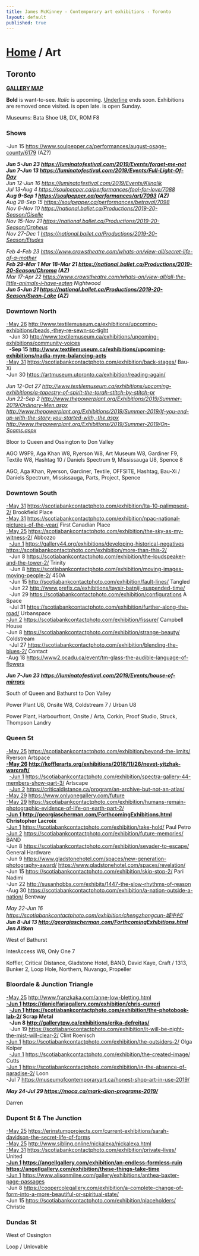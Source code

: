 ```yaml
---
title: James McKinney - Contemporary art exhibitions - Toronto
layout: default
published: true
---
```


# [Home](/) / Art

## Toronto

**[GALLERY MAP](https://www.google.com/maps/d/u/0/edit?mid=1sMiga7vQsqWdqEVQCqHsxjX2jeU)**

<span class="glyphicon glyphicon-info-sign" aria-hidden="true"></span> <strong>Bold</strong> is want-to-see. <em>Italic</em> is upcoming. <u>Underline</u> ends soon. Exhibitions are removed once visited. <span class="glyphicon glyphicon-time" aria-hidden="true"></span> is open late. <span class="glyphicon glyphicon-calendar" aria-hidden="true"></span> is open Sunday.

<span class="glyphicon glyphicon-calendar" aria-hidden="true"></span> <span class="glyphicon glyphicon-time" aria-hidden="true"></span> Museums: Bata Shoe U8, DX, ROM F8

### Shows

-Jun 15 <https://www.soulpepper.ca/performances/august-osage-county/6179> (AZ?)  

_**Jun 5-Jun 23 <https://luminatofestival.com/2019/Events/forget-me-not>**_  
_**Jun 7-Jun 13 <https://luminatofestival.com/2019/Events/Full-Light-Of-Day>**_  
_Jun 12-Jun 16 <https://luminatofestival.com/2019/Events/Kiinalik>_  
_Jul 13-Aug 4 <https://soulpepper.ca/performances/fool-for-love/7088>_  
_**Aug 9-Sep 1 <https://soulpepper.ca/performances/art/7093> (AZ)**_  
_Aug 28-Sep 15 <https://soulpepper.ca/performances/betrayal/7098>_  
_Nov 6-Nov 10 <https://national.ballet.ca/Productions/2019-20-Season/Giselle>_  
_Nov 15-Nov 21 <https://national.ballet.ca/Productions/2019-20-Season/Orpheus>_  
_Nov 27-Dec 1 <https://national.ballet.ca/Productions/2019-20-Season/Etudes>_  

_Feb 4-Feb 23 <https://www.crowstheatre.com/whats-on/view-all/secret-life-of-a-mother>_  
_**Feb 29-Mar 1 Mar 18-Mar 21 <https://national.ballet.ca/Productions/2019-20-Season/Chroma> (AZ)**_  
_Mar 17-Apr 22 <https://www.crowstheatre.com/whats-on/view-all/all-the-little-animals-i-have-eaten> Nightwood_  
_**Jun 5-Jun 21 <https://national.ballet.ca/Productions/2019-20-Season/Swan-Lake> (AZ)**_  

### Downtown North

<u>-May 26</u> <http://www.textilemuseum.ca/exhibitions/upcoming-exhibitions/beads,-they-re-sewn-so-tight>  
  -Jun 30 <http://www.textilemuseum.ca/exhibitions/upcoming-exhibitions/community-voices>  
  **-Sep 15 <http://www.textilemuseum.ca/exhibitions/upcoming-exhibitions/nadia-myre-balancing-acts>**  
<u>-May 31</u> <https://scotiabankcontactphoto.com/exhibition/back-stages/> Bau-Xi  
-Jun 30 <https://artmuseum.utoronto.ca/exhibition/reading-again/>  

_Jun 12-Oct 27 <http://www.textilemuseum.ca/exhibitions/upcoming-exhibitions/a-tapestry-of-spirit-the-torah-stitch-by-stitch-pr>_  
_Jun 22-Sep 2 <http://www.thepowerplant.org/Exhibitions/2019/Summer-2019/Ordinary-Men.aspx> <http://www.thepowerplant.org/Exhibitions/2019/Summer-2019/If-you-end-up-with-the-story-you-started-with,-the.aspx> <http://www.thepowerplant.org/Exhibitions/2019/Summer-2019/On-Scams.aspx>_  

<span class="glyphicon glyphicon-info-sign" aria-hidden="true"></span> Bloor to Queen and Ossington to Don Valley

<span class="glyphicon glyphicon-time" aria-hidden="true"></span> AGO W9F9, Aga Khan W8, Ryerson W8, Art Museum W8, Gardiner F9, Textile W8, Hashtag 10 / Daniels Spectrum 9, Mississauga U8, Spence 8

<span class="glyphicon glyphicon-calendar" aria-hidden="true"></span> AGO, Aga Khan, Ryerson, Gardiner, Textile, OFFSITE, Hashtag, Bau-Xi / Daniels Spectrum, Mississauga, Parts, Project, Spence

### Downtown South

<u>-May 31</u> <https://scotiabankcontactphoto.com/exhibition/lta-10-palimpsest-2/> Brookfield Place  
<u>-May 31</u> <https://scotiabankcontactphoto.com/exhibition/npac-national-pictures-of-the-year/> First Canadian Place  
<u>-May 25</u> <https://scotiabankcontactphoto.com/exhibition/the-sky-as-my-witness-2/> Abbozzo  
  <u>-Jun 1</u> <https://gallery44.org/exhibitions/developing-historical-negatives> <https://scotiabankcontactphoto.com/exhibition/more-than-this-2/>  
  -Jun 8 <https://scotiabankcontactphoto.com/exhibition/the-loudspeaker-and-the-tower-2/> Trinity  
  -Jun 8 <https://scotiabankcontactphoto.com/exhibition/moving-images-moving-people-2/> 450A  
  -Jun 15 <http://scotiabankcontactphoto.com/exhibition/fault-lines/> Tangled  
  -Jun 22 <http://www.prefix.ca/exhibitions/taysir-batniji-suspended-time/>  
  -Jun 29 <https://scotiabankcontactphoto.com/exhibition/configurations> A Space  
  -Jul 31 <https://scotiabankcontactphoto.com/exhibition/further-along-the-road/> Urbanspace  
<u>-Jun 2</u> <https://scotiabankcontactphoto.com/exhibition/fissure/> Campbell House  
-Jun 8 <https://scotiabankcontactphoto.com/exhibition/strange-beauty/> Coldstream  
  -Jul 27 <https://scotiabankcontactphoto.com/exhibition/blending-the-blues-2/> Contact  
-Aug 18 <https://www2.ocadu.ca/event/tm-glass-the-audible-language-of-flowers>  

_**Jun 7-Jun 23 <https://luminatofestival.com/2019/Events/house-of-mirrors>**_  

<span class="glyphicon glyphicon-info-sign" aria-hidden="true"></span> South of Queen and Bathurst to Don Valley

<span class="glyphicon glyphicon-time" aria-hidden="true"></span> Power Plant U8, Onsite W8, Coldstream 7 / Urban U8

<span class="glyphicon glyphicon-calendar" aria-hidden="true"></span> Power Plant, Harbourfront, Onsite / Arta, Corkin, Proof Studio, Struck, Thompson Landry

### Queen St

<u>-May 25</u> <https://scotiabankcontactphoto.com/exhibition/beyond-the-limits/> Ryerson Artspace  
**<u>-May 26</u> <http://kofflerarts.org/exhibitions/2018/11/26/nevet-yitzhak-warcraft/>**  
  <u>-Jun 1</u> <https://scotiabankcontactphoto.com/exhibition/spectra-gallery-44-members-show-part-3/> Artscape  
  <u>-Jun 2</u> <https://criticaldistance.ca/program/an-archive-but-not-an-atlas/>  
<u>-May 29</u> <https://www.onlyonegallery.com/future>  
<u>-May 29</u> <https://scotiabankcontactphoto.com/exhibition/humans-remain-photographic-evidence-of-life-on-earth-part-2/>  
**<u>-Jun 1</u> <http://georgiascherman.com/ForthcomingExhibitions.html> Christopher Lacroix**  
<u>-Jun 1</u> <https://scotiabankcontactphoto.com/exhibition/take-hold/> Paul Petro  
<u>-Jun 2</u> <https://scotiabankcontactphoto.com/exhibition/future-memories/> BAND  
-Jun 8 <https://scotiabankcontactphoto.com/exhibition/sevader-to-escape/> General Hardware  
-Jun 9 <https://www.gladstonehotel.com/spaces/new-generation-photography-award/> <https://www.gladstonehotel.com/spaces/revelation/>  
-Jun 15 <https://scotiabankcontactphoto.com/exhibition/skip-stop-2/> Pari Nadimi  
-Jun 22 <http://susanhobbs.com/exhibits/1447-the-slow-rhythms-of-reason>  
-Aug 30 <https://scotiabankcontactphoto.com/exhibition/a-nation-outside-a-nation/> Bentway  

_May 22-Jun 16 <https://scotiabankcontactphoto.com/exhibition/chengzhongcun-城中村/>_  
_**Jun 8-Jul 13 <http://georgiascherman.com/ForthcomingExhibitions.html> Jen Aitken**_  

<span class="glyphicon glyphicon-info-sign" aria-hidden="true"></span> West of Bathurst

<span class="glyphicon glyphicon-time" aria-hidden="true"></span> InterAccess W8, Only One 7

<span class="glyphicon glyphicon-calendar" aria-hidden="true"></span> Koffler, Critical Distance, Gladstone Hotel, BAND, David Kaye, Craft / 1313, Bunker 2, Loop Hole, Northern, Nuvango, Propeller

### Bloordale & Junction Triangle

<u>-May 25</u> <http://www.franzkaka.com/anne-low-bletting.html>  
**<u>-Jun 1</u> <https://danielfariagallery.com/exhibition/chris-curreri>**  
  **<u>-Jun 1</u> <https://scotiabankcontactphoto.com/exhibition/the-photobook-lab-2/> Scrap Metal**  
  **-Jun 8 <http://gallerytpw.ca/exhibitions/erika-defreitas/>**  
  -Jun 19 <https://scotiabankcontactphoto.com/exhibition/it-will-be-night-the-mist-will-clear-2/> Clint Roenisch  
<u>-Jun 1</u> <https://scotiabankcontactphoto.com/exhibition/the-outsiders-2/> Olga Kolper  
  <u>-Jun 1</u> <https://scotiabankcontactphoto.com/exhibition/the-created-image/> Cutts  
<u>-Jun 1</u> <https://scotiabankcontactphoto.com/exhibition/in-the-absence-of-paradise-2/> Loon  
-Jul 7 <https://museumofcontemporaryart.ca/honest-shop-art-in-use-2019/>  

_**May 24-Jul 29 <https://moca.ca/mark-dion-programs-2019/>**_  

<span class="glyphicon glyphicon-calendar" aria-hidden="true"></span> Darren

### Dupont St & The Junction

<u>-May 25</u> <https://erinstumpprojects.com/current-exhibitions/sarah-davidson-the-secret-life-of-forms>  
<u>-May 25</u> <http://www.sibling.online/nickalexa/nickalexa.html>  
<u>-May 31</u> <https://scotiabankcontactphoto.com/exhibition/private-lives/> United  
**<u>-Jun 1</u> <https://angellgallery.com/exhibition/an-endless-formless-ruin> <https://angellgallery.com/exhibition/these-things-take-time>**  
<u>-Jun 1</u> <https://www.alisonmilne.com/gallery/exhibitions/anthea-baxter-page-passages>  
-Jun 8 <https://coopercolegallery.com/exhibition/a-complete-change-of-form-into-a-more-beautiful-or-spiritual-state/>  
-Jun 15 <https://scotiabankcontactphoto.com/exhibition/placeholders/> Christie  

### Dundas St

<span class="glyphicon glyphicon-info-sign" aria-hidden="true"></span> West of Ossington

<span class="glyphicon glyphicon-calendar" aria-hidden="true"></span> Loop / Unlovable
